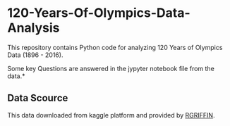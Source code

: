 # 120-Years-Of-Olympics-Data-Analysis

This repository contains Python code for analyzing 120 Years of Olympics Data (1896 - 2016).

Some key Questions are answered in the jypyter notebook file from the data.*


## Data Scource
This data downloaded from kaggle platform and provided by [RGRIFFIN](https://www.kaggle.com/datasets/heesoo37/120-years-of-olympic-history-athletes-and-results).
